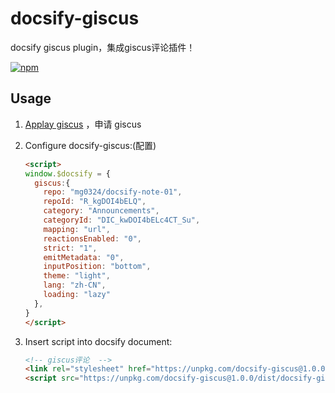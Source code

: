 # docsify-giscus
docsify giscus plugin，集成giscus评论插件！

[![npm](https://img.shields.io/npm/v/docsify-plugin-toc.svg?style=flat-square)](https://www.npmjs.com/package/docsify-giscus)


## Usage
1. [Applay giscus](https://giscus.app/zh-CN) ，申请 giscus

2. Configure docsify-giscus:(配置)

    ```html
    <script>
    window.$docsify = {
      giscus:{
        repo: "mg0324/docsify-note-01",
        repoId: "R_kgDOI4bELQ",
        category: "Announcements",
        categoryId: "DIC_kwDOI4bELc4CT_Su",
        mapping: "url",
        reactionsEnabled: "0",
        strict: "1",
        emitMetadata: "0",
        inputPosition: "bottom",
        theme: "light",
        lang: "zh-CN",
        loading: "lazy"
      },
    }
    </script>
    ```

3. Insert script into docsify document:

    ```html
    <!-- giscus评论  -->
    <link rel="stylesheet" href="https://unpkg.com/docsify-giscus@1.0.0/dist/giscus.css">
    <script src="https://unpkg.com/docsify-giscus@1.0.0/dist/docsify-giscus.min.js"></script>
    ```
